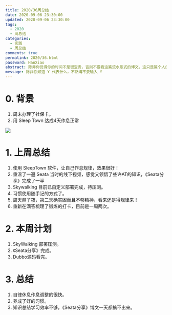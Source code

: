 ```yaml
---
title: 2020/36周总结
date: 2020-09-06 23:30:00
updated: 2020-09-06 23:30:00
tags:
  - 2020
  - 周总结
categories: 
  - 实践
  - 周总结
comments: true
permalink: 2020/36.html  
password: HanXiao
abstract: 除非你觉得你的时间不是很宝贵，否则不要看这篇流水账式的博文，这只是篇个人的工作的学习一个总结而已，没有包含任何的技术细节
message: 除非你知道 Y 代表什么，不然请不要输入 Y
---
```



# 0. 背景

1. 周末办理了社保卡。
2. 用 Sleep Town 达成4天作息正常

<!--more-->

![][0]

# 1. 上周总结

1. 使用 SleepTown 软件，让自己作息规律，效果很好！
2. 重温了一遍 Seata 当时的线下视频，感觉又领悟了些许AT的知识，《Seata分享》完成了一半
3. Skywalking 目前已自定义部署完成，待压测。
4. 习惯使用随手记的方式了。
5. 周天熬了夜，第二天确实困而且不够精神，看来还是得规律来！
6. 重新在滴答梳理了锻炼的打卡，目前是一周两次。

# 2. 本周计划

1. SkyWalking 部署压测。
2. 《Seata分享》完成。
3. Dubbo源码看完。

# 3. 总结

1. 自律休息作息调整的很快。
2. 养成了好的习惯。
3. 知识总结学习效率不够，《Seata分享》博文一天都搞不出来。

[0]: https://leran2deeplearnjavawebtech.oss-cn-beijing.aliyuncs.com/background/2020-09-06%E5%95%86%E6%B5%B7%E9%80%9A%E7%89%92.jpg